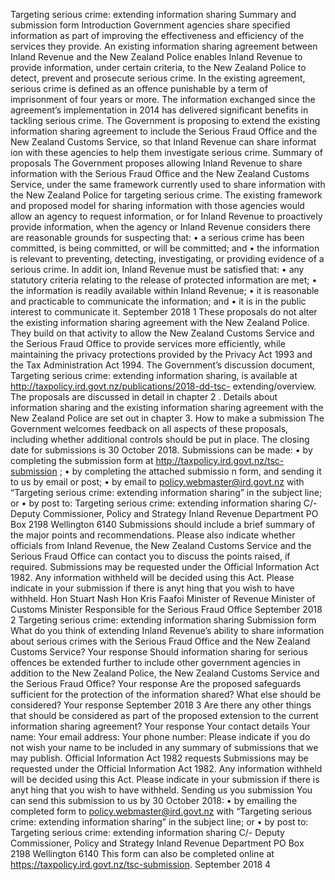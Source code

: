 Targeting serious crime: extending information sharing Summary and submission form Introduction Government agencies share specified information as part of improving the effectiveness and efficiency of the services they provide. An existing information sharing agreement between Inland Revenue and the New Zealand Police enables Inland Revenue to provide information, under certain criteria, to the New Zealand Police to detect, prevent and prosecute serious crime. In the existing agreement, serious crime is defined as an offence punishable by a term of imprisonment of four years or more. The information exchanged since the agreement’s implementation in 2014 has delivered significant benefits in tackling serious crime. The Government is proposing to extend the existing information sharing agreement to include the Serious Fraud Office and the New Zealand Customs Service, so that Inland Revenue can share informat ion with these agencies to help them investigate serious crime. Summary of proposals The Government proposes allowing Inland Revenue to share information with the Serious Fraud Office and the New Zealand Customs Service, under the same framework currently used to share information with the New Zealand Police for targeting serious crime. The existing framework and proposed model for sharing information with those agencies would allow an agency to request information, or for Inland Revenue to proactively provide information, when the agency or Inland Revenue considers there are reasonable grounds for suspecting that: • a serious crime has been committed, is being committed, or will be committed; and • the information is relevant to preventing, detecting, investigating, or providing evidence of a serious crime. In addit ion, Inland Revenue must be satisfied that: • any statutory criteria relating to the release of protected information are met; • the information is readily available within Inland Revenue; • it is reasonable and practicable to communicate the information; and • it is in the public interest to communicate it. September 2018 1 These proposals do not alter the existing information sharing agreement with the New Zealand Police. They build on that activity to allow the New Zealand Customs Service and the Serious Fraud Office to provide services more efficiently, while maintaining the privacy protections provided by the Privacy Act 1993 and the Tax Administration Act 1994. The Government’s discussion document, Targeting serious crime: extending information sharing, is available at http://taxpolicy.ird.govt.nz/publications/2018-dd-tsc- extending/overview. The proposals are discussed in detail in chapter 2 . Details about information sharing and the existing information sharing agreement with the New Zealand Police are set out in chapter 3. How to make a submission The Government welcomes feedback on all aspects of these proposals, including whether additional controls should be put in place. The closing date for submissions is 30 October 2018. Submissions can be made: • by completing the submission form at http://taxpolicy.ird.govt.nz/tsc-submission ; • by completing the attached submissio n form, and sending it to us by email or post; • by email to policy.webmaster@ird.govt.nz with “Targeting serious crime: extending information sharing” in the subject line; or • by post to: Targeting serious crime: extending information sharing C/- Deputy Commissioner, Policy and Strategy Inland Revenue Department PO Box 2198 Wellington 6140 Submissions should include a brief summary of the major points and recommendations. Please also indicate whether officials from Inland Revenue, the New Zealand Customs Service and the Serious Fraud Office can contact you to discuss the points raised, if required. Submissions may be requested under the Official Information Act 1982. Any information withheld will be decided using this Act. Please indicate in your submission if there is anyt hing that you wish to have withheld. Hon Stuart Nash Hon Kris Faafoi Minister of Revenue Minister of Customs Minister Responsible for the Serious Fraud Office September 2018 2 Targeting serious crime: extending information sharing Submission form What do you think of extending Inland Revenue’s ability to share information about serious crimes with the Serious Fraud Office and the New Zealand Customs Service? Your response Should information sharing for serious offences be extended further to include other government agencies in addition to the New Zealand Police, the New Zealand Customs Service and the Serious Fraud Office? Your response Are the proposed safeguards sufficient for the protection of the information shared? What else should be considered? Your response September 2018 3 Are there any other things that should be considered as part of the proposed extension to the current information sharing agreement? Your response Your contact details Your name: Your email address: Your phone number: Please indicate if you do not wish your name to be included in any summary of submissions that we may publish. Official Information Act 1982 requests Submissions may be requested under the Official Information Act 1982. Any information withheld will be decided using this Act. Please indicate in your submission if there is anyt hing that you wish to have withheld. Sending us you submission You can send this submission to us by 30 October 2018: • by emailing the completed form to policy.webmaster@ird.govt.nz with “Targeting serious crime: extending information sharing” in the subject line; or • by post to: Targeting serious crime: extending information sharing C/- Deputy Commissioner, Policy and Strategy Inland Revenue Department PO Box 2198 Wellington 6140 This form can also be completed online at https://taxpolicy.ird.govt.nz/tsc-submission. September 2018 4
